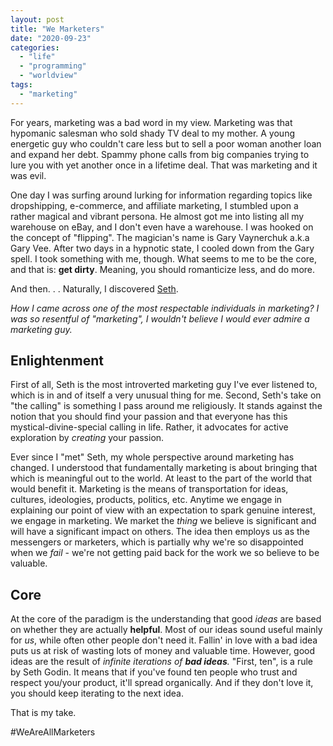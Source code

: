 ```yaml
---
layout: post
title: "We Marketers"
date: "2020-09-23"
categories: 
  - "life"
  - "programming"
  - "worldview"
tags: 
  - "marketing"
---
```


For years, marketing was a bad word in my view. Marketing was that hypomanic salesman who sold shady TV deal to my mother. A young energetic guy who couldn't care less but to sell a poor woman another loan and expand her debt. Spammy phone calls from big companies trying to lure you with yet another once in a lifetime deal. That was marketing and it was evil.

One day I was surfing around lurking for information regarding topics like dropshipping, e-commerce, and affiliate marketing, I stumbled upon a rather magical and vibrant persona. He almost got me into listing all my warehouse on eBay, and I don't even have a warehouse. I was hooked on the concept of "flipping". The magician's name is Gary Vaynerchuk a.k.a Gary Vee. After two days in a hypnotic state, I cooled down from the Gary spell. I took something with me, though. What seems to me to be the core, and that is: **get dirty**. Meaning, you should romanticize less, and do more.

And then. . . Naturally, I discovered [Seth](https://seth.blog).

_How I came across one of the most respectable individuals in marketing? I was so resentful of "marketing", I wouldn't believe I would ever admire a marketing guy._

## Enlightenment

First of all, Seth is the most introverted marketing guy I've ever listened to, which is in and of itself a very unusual thing for me. Second, Seth's take on "the calling" is something I pass around me religiously. It stands against the notion that you should find your passion and that everyone has this mystical-divine-special calling in life. Rather, it advocates for active exploration by _creating_ your passion.

Ever since I "met" Seth, my whole perspective around marketing has changed. I understood that fundamentally marketing is about bringing that which is meaningful out to the world. At least to the part of the world that would benefit it. Marketing is the means of transportation for ideas, cultures, ideologies, products, politics, etc. Anytime we engage in explaining our point of view with an expectation to spark genuine interest, we engage in marketing. We market the _thing_ we believe is significant and will have a significant impact on others. The idea then employs us as the messengers or marketers, which is partially why we're so disappointed when we _fail_ - we're not getting paid back for the work we so believe to be valuable.

## Core

At the core of the paradigm is the understanding that good _ideas_ are based on whether they are actually **helpful**. Most of our ideas sound useful mainly for _us_, while often other people don't need it. Fallin' in love with a bad idea puts us at risk of wasting lots of money and valuable time. However, good ideas are the result of _infinite iterations of **bad ideas**._ "First, ten", is a rule by Seth Godin. It means that if you've found ten people who trust and respect you/your product, it'll spread organically. And if they don't love it, you should keep iterating to the next idea.

That is my take.

#WeAreAllMarketers

